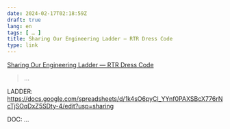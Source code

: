 ```yaml
---
date: 2024-02-17T02:18:59Z
draft: true
lang: en
tags: [ … ]
title: Sharing Our Engineering Ladder — RTR Dress Code
type: link
---
```


[Sharing Our Engineering Ladder — RTR Dress Code](https://dresscode.renttherunway.com/blog/ladder)

> …


LADDER:
https://docs.google.com/spreadsheets/d/1k4sO6pyCl_YYnf0PAXSBcX776rNcTjSOqDxZ5SDty-4/edit?usp=sharing

DOC:
…
